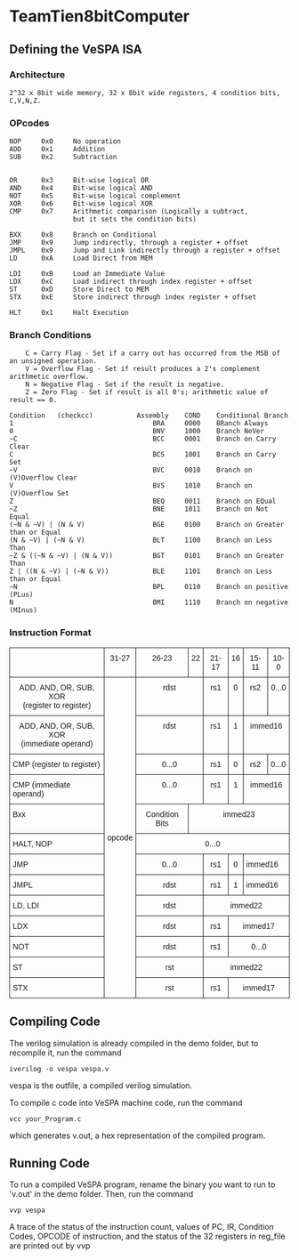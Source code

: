 # TeamTien8bitComputer

## Defining the VeSPA ISA 

### Architecture

	2^32 x 8bit wide memory, 32 x 8bit wide registers, 4 condition bits, C,V,N,Z.

### OPcodes
	
	NOP 	0x0		No operation
	ADD		0x1		Addition
	SUB 	0x2 	Subtraction

	
	OR 		0x3 	Bit-wise logical OR
	AND		0x4		Bit-wise logical AND		
	NOT		0x5 	Bit-wise logical complement		
	XOR 	0x6		Bit-wise logical XOR	
	CMP		0x7		Arithmetic comparison (Logically a subtract, 
					but it sets the condition bits)

	BXX 	0x8 	Branch on Conditional
	JMP		0x9		Jump indirectly, through a register + offset
	JMPL	0x9		Jump and Link indirectly through a register + offset
	LD 		0xA		Load Direct from MEM

	LDI		0xB 	Load an Immediate Value
	LDX 	0xC		Load indirect through index register + offset
	ST 		0xD		Store Direct to MEM
	STX 	0xE		Store indirect through index register + offset
	
	HLT		0x1		Halt Execution


### Branch Conditions

		C = Carry Flag - Set if a carry out has occurred from the MSB of an unsigned operation.
		V = Overflow Flag - Set if result produces a 2's complement arithmetic overflow.
		N = Negative Flag - Set if the result is negative.
		Z = Zero Flag - Set if result is all 0's; arithmetic value of result == 0.

	Condition 	(checkcc)			Assembly	COND 	Conditional Branch
	1									BRA 	0000 	BRanch Always
	0									BNV 	1000	Branch NeVer
	~C									BCC 	0001	Branch on Carry Clear
	C									BCS 	1001	Branch on Carry Set
	~V									BVC 	0010	Branch on (V)Overflow Clear
	V									BVS 	1010	Branch on (V)Overflow Set
	Z									BEQ 	0011	Branch on EQual
	~Z									BNE		1011	Branch on Not Equal
	(~N & ~V) | (N & V)					BGE 	0100	Branch on Greater than or Equal
	(N & ~V) | (~N & V)					BLT		1100	Branch on Less Than
	~Z & ((~N & ~V) | (N & V))			BGT 	0101	Branch on Greater Than
	Z | ((N & ~V) | (~N & V))			BLE 	1101	Branch on Less than or Equal
	~N									BPL 	0110	Branch on positive (PLus)
	N									BMI 	1110	Branch on negative (MInus)

### Instruction Format

<style type="text/css">
.tg  {border-collapse:collapse;border-spacing:0;}
.tg td{font-family:Arial, sans-serif;font-size:14px;padding:10px 5px;border-style:solid;border-width:1px;overflow:hidden;word-break:normal;}
.tg th{font-family:Arial, sans-serif;font-size:14px;font-weight:normal;padding:10px 5px;border-style:solid;border-width:1px;overflow:hidden;word-break:normal;}
.tg .tg-s6z2{text-align:center}
.tg .tg-baqh{text-align:center;vertical-align:top}
.tg .tg-yw4l{vertical-align:top}
</style>
<table class="tg">
  <tr>
    <th class="tg-yw4l"></th>
    <th class="tg-baqh">31-27</th>
    <th class="tg-baqh">26-23</th>
    <th class="tg-baqh">22</th>
    <th class="tg-baqh">21-17</th>
    <th class="tg-baqh">16</th>
    <th class="tg-baqh">15-11</th>
    <th class="tg-baqh">10-0<br></th>
  </tr>
  <tr>
    <td class="tg-baqh">ADD, AND, OR, SUB, XOR<br>(register to register)</td>
    <td class="tg-s6z2" rowspan="13">opcode</td>
    <td class="tg-baqh" colspan="2">rdst</td>
    <td class="tg-baqh">rs1</td>
    <td class="tg-baqh">0</td>
    <td class="tg-baqh">rs2</td>
    <td class="tg-baqh">0...0</td>
  </tr>
  <tr>
    <td class="tg-baqh">ADD, AND, OR, SUB, XOR<br>(immediate operand)</td>
    <td class="tg-baqh" colspan="2">rdst</td>
    <td class="tg-baqh">rs1</td>
    <td class="tg-baqh">1</td>
    <td class="tg-baqh" colspan="2">immed16</td>
  </tr>
  <tr>
    <td class="tg-yw4l">CMP (register to register)</td>
    <td class="tg-baqh" colspan="2">0...0</td>
    <td class="tg-baqh">rs1</td>
    <td class="tg-baqh">0</td>
    <td class="tg-baqh">rs2</td>
    <td class="tg-yw4l">0...0</td>
  </tr>
  <tr>
    <td class="tg-yw4l">CMP (immediate operand)</td>
    <td class="tg-baqh" colspan="2">0...0</td>
    <td class="tg-baqh">rs1</td>
    <td class="tg-baqh">1</td>
    <td class="tg-baqh" colspan="2">immed16</td>
  </tr>
  <tr>
    <td class="tg-yw4l">Bxx</td>
    <td class="tg-baqh">Condition Bits</td>
    <td class="tg-baqh" colspan="5">immed23</td>
  </tr>
  <tr>
    <td class="tg-yw4l">HALT, NOP</td>
    <td class="tg-baqh" colspan="6">0...0</td>
  </tr>
  <tr>
    <td class="tg-yw4l">JMP</td>
    <td class="tg-baqh" colspan="2">0...0</td>
    <td class="tg-baqh">rs1</td>
    <td class="tg-baqh">0</td>
    <td class="tg-yw4l" colspan="2">immed16<br></td>
  </tr>
  <tr>
    <td class="tg-yw4l">JMPL</td>
    <td class="tg-baqh" colspan="2">rdst</td>
    <td class="tg-baqh">rs1</td>
    <td class="tg-baqh">1</td>
    <td class="tg-yw4l" colspan="2">immed16</td>
  </tr>
  <tr>
    <td class="tg-yw4l">LD, LDI</td>
    <td class="tg-baqh" colspan="2">rdst</td>
    <td class="tg-baqh" colspan="4">immed22<br></td>
  </tr>
  <tr>
    <td class="tg-yw4l">LDX</td>
    <td class="tg-baqh" colspan="2">rdst</td>
    <td class="tg-baqh">rs1</td>
    <td class="tg-baqh" colspan="3">immed17</td>
  </tr>
  <tr>
    <td class="tg-yw4l">NOT</td>
    <td class="tg-baqh" colspan="2">rdst</td>
    <td class="tg-baqh">rs1</td>
    <td class="tg-baqh" colspan="3">0...0</td>
  </tr>
  <tr>
    <td class="tg-yw4l">ST</td>
    <td class="tg-baqh" colspan="2">rst</td>
    <td class="tg-baqh" colspan="4">immed22</td>
  </tr>
  <tr>
    <td class="tg-yw4l">STX</td>
    <td class="tg-baqh" colspan="2">rst</td>
    <td class="tg-baqh">rs1</td>
    <td class="tg-baqh" colspan="3">immed17<br></td>
  </tr>
</table>

## Compiling Code
The verilog simulation is already compiled in the demo folder, but to recompile it, run the command

	iverilog -o vespa vespa.v

vespa is the outfile, a compiled verilog simulation.

To compile c code into VeSPA machine code, run the command

	vcc your_Program.c 
	
which generates v.out, a hex representation of the compiled program.

## Running Code
To run a compiled VeSPA program, rename the binary you want to run to 'v.out' in the demo folder.
Then, run the command
	
	vvp vespa

A trace of the status of the instruction count, values of PC, IR, Condition Codes, OPCODE of instruction, and the status of the 32 registers in reg_file are printed out by vvp

